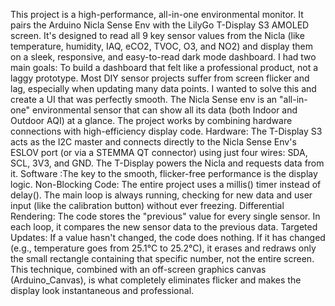 This project is a high-performance, all-in-one environmental monitor. It pairs the Arduino Nicla Sense Env with the LilyGo T-Display S3 AMOLED screen.
It's designed to read all 9 key sensor values from the Nicla (like temperature, humidity, IAQ, eCO2, TVOC, O3, and NO2) and display them on a sleek, responsive, and easy-to-read dark mode dashboard.
I had two main goals:
To build a dashboard that felt like a professional product, not a laggy prototype. Most DIY sensor projects suffer from screen flicker and lag, especially when updating many data points. I wanted to solve this and create a UI that was perfectly smooth.
The Nicla Sense env is an "all-in-one" environmental sensor that can show all its data (both Indoor and Outdoor AQI) at a glance.
The project works by combining hardware connections with high-efficiency display code.
Hardware: The T-Display S3 acts as the I2C master and connects directly to the Nicla Sense Env's ESLOV port (or via a STEMMA QT connector) using just four wires: SDA, SCL, 3V3, and GND. The T-Display powers the Nicla and requests data from it.
Software :The key to the smooth, flicker-free performance is the display logic.
Non-Blocking Code: The entire project uses a millis() timer instead of delay(). The main loop is always running, checking for new data and user input (like the calibration button) without ever freezing.
Differential Rendering: The code stores the "previous" value for every single sensor. In each loop, it compares the new sensor data to the previous data.
Targeted Updates: If a value hasn't changed, the code does nothing. If it has changed (e.g., temperature goes from 25.1°C to 25.2°C), it erases and redraws only the small rectangle containing that specific number, not the entire screen.
This technique, combined with an off-screen graphics canvas (Arduino_Canvas), is what completely eliminates flicker and makes the display look instantaneous and professional.

